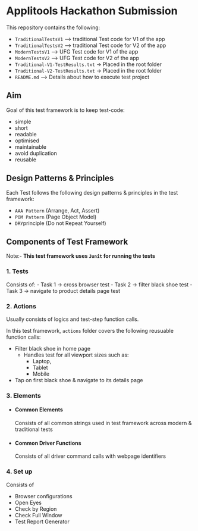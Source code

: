 # Applitools Hackathon Submission

This repository contains the following:
- `TraditionalTestsV1`  —> traditional Test code for V1 of the app
- `TraditionalTestsV2`  —> traditional Test code for V2 of the app 
- `ModernTestsV1`     —> UFG Test code for V1 of the app 
- `ModernTestsV2`      —> UFG Test code for V2 of the app 
- `Traditional-V1-TestResults.txt`  -> Placed in the root folder
- `Traditional-V2-TestResults.txt`  -> Placed in the root folder
- `README.md` –> Details about how to execute test project 

## Aim

Goal of this test framework is to keep test-code:
- simple
- short
- readable
- optimised
- maintainable
- avoid duplication
- reusable

## Design Patterns & Principles

Each Test follows the following design patterns & principles in the test framework:
- `AAA Pattern` (Arrange, Act, Assert)
- `POM Pattern` (Page Object Model)
- `DRY`principle (Do not Repeat Yourself)

## Components of Test Framework

 Note:- **This test framework uses `Junit` for running the tests**

### 1. Tests

  Consists of:
    - Task 1 -> cross browser test
    - Task 2 -> filter black shoe test
    - Task 3 -> navigate to product details page test

### 2. Actions 

Usually consists of logics and test-step function calls.

In this test framework, `actions` folder covers the following reusuable function calls:
- Filter black shoe in home page 
  - Handles test for all viewport sizes such as: 
    - Laptop, 
    - Tablet  
    - Mobile
- Tap on first black shoe & navigate to its details page

### 3. Elements

- #### Common Elements
  Consists of all common strings used in test framework across modern & traditional tests

- #### Common Driver Functions
  Consists of all driver command calls with webpage identifiers

### 4. Set up 

Consists of 
- Browser configurations
- Open Eyes  
- Check by Region
- Check Full Window
- Test Report Generator
